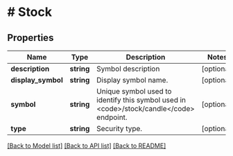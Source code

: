 # # Stock

## Properties

Name | Type | Description | Notes
------------ | ------------- | ------------- | -------------
**description** | **string** | Symbol description | [optional]
**display_symbol** | **string** | Display symbol name. | [optional]
**symbol** | **string** | Unique symbol used to identify this symbol used in &lt;code&gt;/stock/candle&lt;/code&gt; endpoint. | [optional]
**type** | **string** | Security type. | [optional]

[[Back to Model list]](../../README.md#models) [[Back to API list]](../../README.md#endpoints) [[Back to README]](../../README.md)
